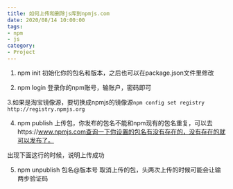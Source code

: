 ```yaml
---
title: 如何上传和删除js库到npmjs.com
date: 2020/08/14 10:00:00
tags: 
- npm
- js
category: 
- Project
---
```


1. npm init 初始化你的包名和版本，之后也可以在package.json文件里修改

2. npm login 登录你的npm账号，输账户，密码即可

3.如果是淘宝镜像源，要切换成npmjs的镜像源`npm config set registry http://registry.npmjs.org`

4. npm publish 上传包，你发布的包名不能和npm现有的包名重复，可以去https://www.npmjs.com查询一下你设置的包名有没有存在的，没有存在的就可以发布了。

出现下面这行的时候，说明上传成功

5. npm unpublish 包名@版本号 取消上传的包，头两次上传的时候可能会让输两步验证码